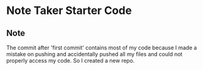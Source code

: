 # Note Taker Starter Code

## Note
The commit after 'first commit' contains most of my code because I made a mistake on pushing and accidentally pushed all my files and could not properly access my code. So I created a new repo.